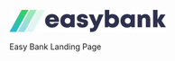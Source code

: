 ![Easy-Bank Logo](https://github.com/valencydickson/Easy-Bank/blob/main/images/logo.svg)

Easy Bank Landing Page

